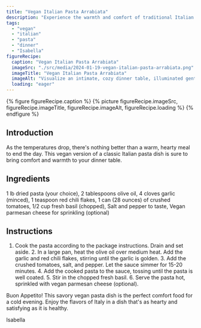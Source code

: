 ```yaml
---
title: "Vegan Italian Pasta Arrabiata"
description: "Experience the warmth and comfort of traditional Italian cuisine with this vegan version of Pasta Arrabiata. This quick and easy recipe makes a perfect dinner for a chilly evening."
tags:
  - "vegan"
  - "italian"
  - "pasta"
  - "dinner"
  - "Isabella"
figureRecipe: 
  caption: "Vegan Italian Pasta Arrabiata"
  imageSrc: "./src/media/2024-01-19-vegan-italian-pasta-arrabiata.png"
  imageTitle: "Vegan Italian Pasta Arrabiata"
  imageAlt: "Visualize an intimate, cozy dinner table, illuminated gently by the flicker of candlelight. The table's focus is a sizeable dish brimming with Vegan Italian Pasta Arrabiata. The pasta, cooked to perfection, is glossed over by a thick, red sauce derived from pulverized tomatoes, garlic, and a sprinkle of chili flakes. A lavish amount of fresh basil leaves are strewn across, offering a vibrant green counterpoint. Offset to the side is an authentic bowl of homemade vegan parmesan cheese, set for sprinkling. From the pasta, a steam wafts upwards, creating a soothing ambiance for a chilly evening. Rustic, Italian-style dinnerware and silverware set the table, with a glass of red wine positioned next to the plate to elevate the Italian culinary experience."
  loading: "eager"
---
```


{% figure figureRecipe.caption %}
{% picture figureRecipe.imageSrc, figureRecipe.imageTitle, figureRecipe.imageAlt, figureRecipe.loading %}
{% endfigure %}

## Introduction

As the temperatures drop, there's nothing better than a warm, hearty meal to end the day. This vegan version of a classic Italian pasta dish is sure to bring comfort and warmth to your dinner table.

## Ingredients

1 lb dried pasta (your choice), 2 tablespoons olive oil, 4 cloves garlic (minced), 1 teaspoon red chili flakes, 1 can (28 ounces) of crushed tomatoes, 1/2 cup fresh basil (chopped), Salt and pepper to taste, Vegan parmesan cheese for sprinkling (optional)

## Instructions

1. Cook the pasta according to the package instructions. Drain and set aside. 2. In a large pan, heat the olive oil over medium heat. Add the garlic and red chili flakes, stirring until the garlic is golden. 3. Add the crushed tomatoes, salt, and pepper. Let the sauce simmer for 15-20 minutes. 4. Add the cooked pasta to the sauce, tossing until the pasta is well coated. 5. Stir in the chopped fresh basil. 6. Serve the pasta hot, sprinkled with vegan parmesan cheese (optional).

Buon Appetito! This savory vegan pasta dish is the perfect comfort food for a cold evening. Enjoy the flavors of Italy in a dish that's as hearty and satisfying as it is healthy.

Isabella

